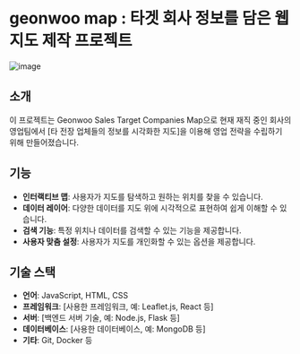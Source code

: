 # geonwoo map : 타겟 회사 정보를 담은 웹지도 제작 프로젝트 
![image](https://github.com/user-attachments/assets/9a365105-22ed-47d3-a03c-89fd745ae843)

## 소개

이 프로젝트는 Geonwoo Sales Target Companies Map으로 현재 재직 중인 회사의 영업팀에서 [타 전장 업체들의 정보를 시각화한 지도]을 이용해 영업 전략을 수립하기 위해 만들어졌습니다. 

## 기능

- **인터랙티브 맵**: 사용자가 지도를 탐색하고 원하는 위치를 찾을 수 있습니다.
- **데이터 레이어**: 다양한 데이터를 지도 위에 시각적으로 표현하여 쉽게 이해할 수 있습니다.
- **검색 기능**: 특정 위치나 데이터를 검색할 수 있는 기능을 제공합니다.
- **사용자 맞춤 설정**: 사용자가 지도를 개인화할 수 있는 옵션을 제공합니다.

## 기술 스택

- **언어**: JavaScript, HTML, CSS
- **프레임워크**: [사용한 프레임워크, 예: Leaflet.js, React 등]
- **서버**: [백엔드 서버 기술, 예: Node.js, Flask 등]
- **데이터베이스**: [사용한 데이터베이스, 예: MongoDB 등]
- **기타**: Git, Docker 등

